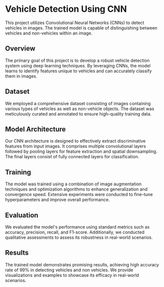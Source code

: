 # Vehicle Detection Using CNN

This project utilizes Convolutional Neural Networks (CNNs) to detect vehicles in images. The trained model is capable of distinguishing between vehicles and non-vehicles within an image.

## Overview

The primary goal of this project is to develop a robust vehicle detection system using deep learning techniques. By leveraging CNNs, the model learns to identify features unique to vehicles and can accurately classify them in images.

## Dataset

We employed a comprehensive dataset consisting of images containing various types of vehicles as well as non-vehicle objects. The dataset was meticulously curated and annotated to ensure high-quality training data.

## Model Architecture

Our CNN architecture is designed to effectively extract discriminative features from input images. It comprises multiple convolutional layers followed by pooling layers for feature extraction and spatial downsampling. The final layers consist of fully connected layers for classification.

## Training

The model was trained using a combination of image augmentation techniques and optimization algorithms to enhance generalization and convergence speed. Extensive experiments were conducted to fine-tune hyperparameters and improve overall performance.

## Evaluation

We evaluated the model's performance using standard metrics such as accuracy, precision, recall, and F1-score. Additionally, we conducted qualitative assessments to assess its robustness in real-world scenarios.

## Results

The trained model demonstrates promising results, achieving high accuracy rate of 99% in detecting vehicles and non vehicles. We provide visualizations and examples to showcase its efficacy in real-world scenarios.
